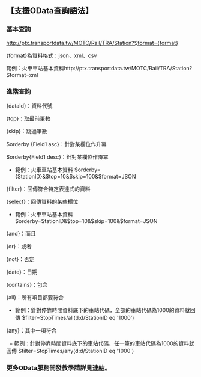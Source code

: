 ## 【支援OData查詢語法】



###  基本查詢 

   http://ptx.transportdata.tw/MOTC/Rail/TRA/Station?$format={format}

   {format}為資料格式：json、xml、csv
     
   範例：火車車站基本資料http://ptx.transportdata.tw/MOTC/Rail/TRA/Station?$format=xml

###  進階查詢
   
{dataId}：資料代號
   
{top}：取最前筆數
   
{skip}：跳過筆數
   
$orderby {Field1 asc}：針對某欄位作升冪 
   
$orderby{Field1 desc}：針對某欄位作降冪    
   
   + 範例：火車車站基本資料 $orderby={StationID}&$top=10&$skip=100&$format=JSON 
   
{filter}：回傳符合特定表達式的資料  
   
{select}：回傳資料的某些欄位
     
   + 範例：火車車站基本資料 $orderby=StationID&$top=10&$skip=100&$format=JSON
   
{and}：而且
   
{or}：或者     
   
{not}：否定     
   
{date}：日期
   
{contains}：包含
   
{all}：所有項目都要符合
   
   + 範例：針對停靠時間資料底下的車站代碼，全部的車站代碼為1000的資料就回傳  $filter=StopTimes/all(d:d/StationID eq '1000')
   
{any}：其中一項符合

   + 範例：針對停靠時間資料底下的車站代碼，任一筆的車站代碼為1000的資料就回傳 $filter=StopTimes/any(d:d/StationID eq  '1000') 


###  更多OData服務開發教學請詳見[連結](http://ptx.transportdata.tw/ptx/Download/公共運輸整合資訊平台資料服務開發實作.pdf)。
